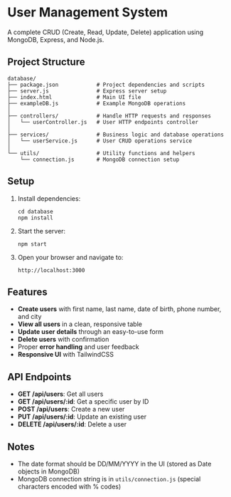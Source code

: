 # User Management System

A complete CRUD (Create, Read, Update, Delete) application using MongoDB, Express, and Node.js.

## Project Structure

```
database/
├── package.json            # Project dependencies and scripts
├── server.js               # Express server setup
├── index.html              # Main UI file
├── exampleDB.js            # Example MongoDB operations
│
├── controllers/            # Handle HTTP requests and responses
│   └── userController.js   # User HTTP endpoints controller
│
├── services/               # Business logic and database operations
│   └── userService.js      # User CRUD operations service
│
└── utils/                  # Utility functions and helpers
    └── connection.js       # MongoDB connection setup
```

## Setup

1. Install dependencies:

   ```
   cd database
   npm install
   ```

2. Start the server:

   ```
   npm start
   ```

3. Open your browser and navigate to:
   ```
   http://localhost:3000
   ```

## Features

- **Create users** with first name, last name, date of birth, phone number, and city
- **View all users** in a clean, responsive table
- **Update user details** through an easy-to-use form
- **Delete users** with confirmation
- Proper **error handling** and user feedback
- **Responsive UI** with TailwindCSS

## API Endpoints

- **GET /api/users**: Get all users
- **GET /api/users/:id**: Get a specific user by ID
- **POST /api/users**: Create a new user
- **PUT /api/users/:id**: Update an existing user
- **DELETE /api/users/:id**: Delete a user

## Notes

- The date format should be DD/MM/YYYY in the UI (stored as Date objects in MongoDB)
- MongoDB connection string is in `utils/connection.js` (special characters encoded with % codes)
